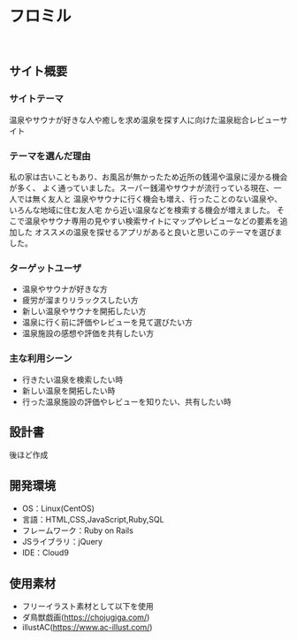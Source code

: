 # フロミル
​
## サイト概要
### サイトテーマ
温泉やサウナが好きな人や癒しを求め温泉を探す人に向けた温泉総合レビューサイト
​
### テーマを選んだ理由
私の家は古いこともあり、お風呂が無かったため近所の銭湯や温泉に浸かる機会が多く、
よく通っていました。スーパー銭湯やサウナが流行っている現在、一人では無く友人と
温泉やサウナに行く機会も増え、行ったことのない温泉や、いろんな地域に住む友人宅
から近い温泉などを検索する機会が増えました。
そこで温泉やサウナ専用の見やすい検索サイトにマップやレビューなどの要素を追加した
オススメの温泉を探せるアプリがあると良いと思いこのテーマを選びました。
​
### ターゲットユーザ
- 温泉やサウナが好きな方
- 疲労が溜まりリラックスしたい方
- 新しい温泉やサウナを開拓したい方
- 温泉に行く前に評価やレビューを見て選びたい方
- 温泉施設の感想や評価を共有したい方
​
### 主な利用シーン
- 行きたい温泉を検索したい時
- 新しい温泉を開拓したい時
- 行った温泉施設の評価やレビューを知りたい、共有したい時
​
## 設計書
後ほど作成
​
## 開発環境
- OS：Linux(CentOS)
- 言語：HTML,CSS,JavaScript,Ruby,SQL
- フレームワーク：Ruby on Rails
- JSライブラリ：jQuery
- IDE：Cloud9
​
## 使用素材
- フリーイラスト素材として以下を使用
- ダ鳥獣戯画(https://chojugiga.com/)
- illustAC(https://www.ac-illust.com/)